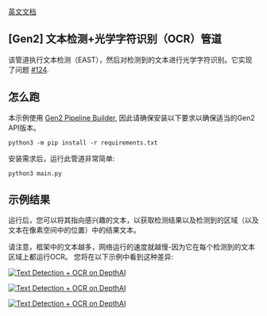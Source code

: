 [英文文档](README.md)

## [Gen2] 文本检测+光学字符识别（OCR）管道

该管道执行文本检测（EAST），然后对检测到的文本进行光学字符识别。它实现了问题 [#124](https://github.com/luxonis/depthai/issues/124).

## 怎么跑

本示例使用 [Gen2 Pipeline Builder](https://github.com/luxonis/depthai/issues/136), 因此请确保安装以下要求以确保适当的Gen2 API版本。

`python3 -m pip install -r requirements.txt`

安装需求后，运行此管道非常简单:

`python3 main.py`

## 示例结果

运行后，您可以将其指向感兴趣的文本，以获取检测结果以及检测到的区域（以及文本在像素空间中的位置）中的结果文本。

请注意，框架中的文本越多，网络运行的速度就越慢-因为它在每个检测到的文本区域上都运行OCR。 
您将在以下示例中看到这种差异:


[![Text Detection + OCR on DepthAI](https://user-images.githubusercontent.com/32992551/105749743-13febe00-5f01-11eb-8b5f-dca801f5d125.png)](https://www.youtube.com/watch?v=Bv-p76A3YMk "Gen2 OCR Pipeline")

[![Text Detection + OCR on DepthAI](https://user-images.githubusercontent.com/32992551/105749667-f6315900-5f00-11eb-92bd-a297590adedc.png)](https://www.youtube.com/watch?v=YWIZYeixQjc "Gen2 OCR Pipeline")

[![Text Detection + OCR on DepthAI](https://user-images.githubusercontent.com/32992551/105749638-eb76c400-5f00-11eb-8e9a-18e550b35ae4.png)](https://www.youtube.com/watch?v=Wclmk42Zvj4 "Gen2 OCR Pipeline")






